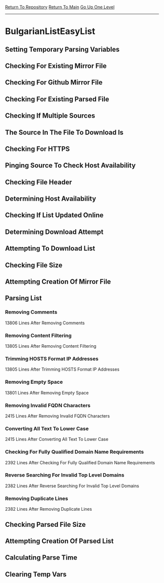 [Return To Repository](https://github.com/deathbybandaid/piholeparser/)
[Return To Main](https://github.com/deathbybandaid/piholeparser/blob/master/RecentRunLogs/Mainlog.md)
[Go Up One Level](https://github.com/deathbybandaid/piholeparser/blob/master/RecentRunLogs/TopLevelScripts/30-Processing-External-Blacklists.md)
____________________________________
# BulgarianListEasyList
## Setting Temporary Parsing Variables
## Checking For Existing Mirror File
## Checking For Github Mirror File
## Checking For Existing Parsed File
## Checking If Multiple Sources
## The Source In The File To Download Is
## Checking For HTTPS
## Pinging Source To Check Host Availability
## Checking File Header
## Determining Host Availability
## Checking If List Updated Online
## Determining Download Attempt
## Attempting To Download List
## Checking File Size
## Attempting Creation Of Mirror File
## Parsing List
### Removing Comments
13806 Lines After Removing Comments
### Removing Content Filtering
13805 Lines After Removing Content Filtering
### Trimming HOSTS Format IP Addresses
13805 Lines After Trimming HOSTS Format IP Addresses
### Removing Empty Space
13801 Lines After Removing Empty Space
### Removing Invalid FQDN Characters
2415 Lines After Removing Invalid FQDN Characters
### Converting All Text To Lower Case
2415 Lines After Converting All Text To Lower Case
### Checking For Fully Qualified Domain Name Requirements
2392 Lines After Checking For Fully Qualified Domain Name Requirements
### Reverse Searching For Invalid Top Level Domains
2382 Lines After Reverse Searching For Invalid Top Level Domains
### Removing Duplicate Lines
2382 Lines After Removing Duplicate Lines
## Checking Parsed File Size
## Attempting Creation Of Parsed List
## Calculating Parse Time
## Clearing Temp Vars

